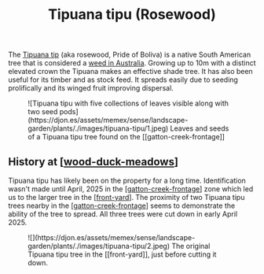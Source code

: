 ﻿---
photos:
  1:
    date: 2025-04-05 11:40:27
    description: None
    filename: BA040134-6B14-4AE0-855E-8EFD85841D66.heic
    latitude: -27.54078833333333
    longitude: 152.05496116666666
    memexFilename: images/tipuana-tipu/1.jpeg
    title: None
  2:
    date: 2025-04-06 09:08:22
    description: None
    filename: BBA1206E-478C-4DD5-B36E-0355CC6F2BD3.heic
    latitude: -27.538483333333332
    longitude: 152.05590833333332
    memexFilename: images/tipuana-tipu/2.jpeg
    title: None
  3:
    date: 2025-04-06 10:14:01
    description: None
    filename: 23E06D27-EDE6-4FEC-A51A-DC6F74E26219.heic
    latitude: -27.539021666666667
    longitude: 152.05522216666665
    memexFilename: images/tipuana-tipu/3.jpeg
    title: None
tags:
- plant
- tipuana-tipu
- introduced
- tree
title: Tipuana tipu (Rosewood)
type: plant
---
The [Tipuana tip](https://en.wikipedia.org/wiki/Tipuana) (aka rosewood, Pride of Boliva) is a native South American tree that is considered a [weed in Australia](https://weeds.org.au/profiles/tipu-tree-rosewood/). Growing up to 10m with a distinct elevated crown the Tipuana makes an effective shade tree. It has also been useful for its timber and as stock feed. It spreads easily due to seeding prolifically and its winged fruit improving dispersal.

<figure markdown>
![Tipuana tipu with five collections of leaves visible along with two seed pods](https://djon.es/assets/memex/sense/landscape-garden/plants/./images/tipuana-tipu/1.jpeg)
<caption>Leaves and seeds of a Tipuana tipu tree found on the [[gatton-creek-frontage]]
</caption>
</figure>

## History at [[wood-duck-meadows]]

Tipuana tipu has likely been on the property for a long time. Identification wasn't made until April, 2025 in the [[gatton-creek-frontage]] zone which led us to the larger tree in the [[front-yard]]. The proximity of two Tipuana tipu trees nearby in the [[gatton-creek-frontage]] seems to demonstrate the ability of the tree to spread. All three trees were cut down in early April 2025.

<figure markdown>
![](https://djon.es/assets/memex/sense/landscape-garden/plants/./images/tipuana-tipu/2.jpeg)
<caption>The original Tipuana tipu tree in the [[front-yard]], just before cutting it down.</caption>
</figure>



[//begin]: # "Autogenerated link references for markdown compatibility"
[wood-duck-meadows]: ../wood-duck-meadows "Wood duck meadows"
[gatton-creek-frontage]: ../gatton-creek-frontage "Gatton creek frontage"
[front-yard]: ../front-yard "Front yard"
[//end]: # "Autogenerated link references"